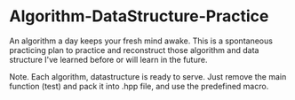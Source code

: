 # Algorithm-DataStructure-Practice
An algorithm a day keeps your fresh mind awake.
This is a spontaneous practicing plan to practice and reconstruct
those algorithm and data structure I've learned before or will learn in the future.

Note.
Each algorithm, datastructure is ready to serve.
Just remove the main function (test) and pack it into .hpp file,
and use the predefined macro.
